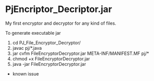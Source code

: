 # PjEncriptor_Decriptor.jar
My first encryptor and decryptor for any kind of files.

To generate executable jar
1. cd PJ_File_Encryptor_Decryptor/
2. javac pj/*.java
3. jar cvfm FileEncryptorDecryptor.jar META-INF/MANIFEST.MF pj/*
4. chmod +x FileEncryptorDecryptor.jar
5. java -jar FileEncryptorDecryptor.jar

* known issue 

